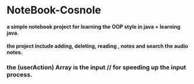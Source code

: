 # NoteBook-Cosnole

#### a simple notebook project for learning the OOP style in java + learning java.
#### the project include adding, deleting, reading , notes and search the audio notes.

### the (userAction) Array is the input // for speeding up the input process. 
